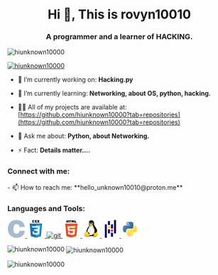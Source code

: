 <h1 align="center">Hi 👋, This is rovyn10010</h1>
<h3 align="center">A programmer and a learner of HACKING.</h3>

<p align="left"> <img src="https://komarev.com/ghpvc/?username=hiunknown10000&label=Profile%20views&color=0e75b6&style=flat" alt="hiunknown10000" /> </p>

<p align="left"> <a href="https://github.com/ryo-ma/github-profile-trophy"><img src="https://github-profile-trophy.vercel.app/?username=hiunknown10000" alt="hiunknown10000" /></a> </p>

- 🔭 I’m currently working on:  **Hacking.py**

- 🌱 I’m currently learning: **Networking, about OS, python, hacking.**

- 👨‍💻 All of my projects are available at: [https://github.com/hiunknown10000?tab=repositories](https://github.com/hiunknown10000?tab=repositories)

- 💬 Ask me about: **Python, about Networking.**

- ⚡ Fact:  **Details matter....**
  
<h3 align="left">Connect with me:</h3>
- 📫 How to reach me: **hello_unknown10010@proton.me**


<p align="left">
</p>

<h3 align="left">Languages and Tools:</h3>
<p align="left"> <a href="https://www.cprogramming.com/" target="_blank" rel="noreferrer"> <img src="https://raw.githubusercontent.com/devicons/devicon/master/icons/c/c-original.svg" alt="c" width="40" height="40"/> </a> <a href="https://www.w3schools.com/css/" target="_blank" rel="noreferrer"> <img src="https://raw.githubusercontent.com/devicons/devicon/master/icons/css3/css3-original-wordmark.svg" alt="css3" width="40" height="40"/> </a> <a href="https://git-scm.com/" target="_blank" rel="noreferrer"> <img src="https://www.vectorlogo.zone/logos/git-scm/git-scm-icon.svg" alt="git" width="40" height="40"/> </a> <a href="https://www.w3.org/html/" target="_blank" rel="noreferrer"> <img src="https://raw.githubusercontent.com/devicons/devicon/master/icons/html5/html5-original-wordmark.svg" alt="html5" width="40" height="40"/> </a> <a href="https://www.linux.org/" target="_blank" rel="noreferrer"> <img src="https://raw.githubusercontent.com/devicons/devicon/master/icons/linux/linux-original.svg" alt="linux" width="40" height="40"/> </a> <a href="https://pandas.pydata.org/" target="_blank" rel="noreferrer"> <img src="https://raw.githubusercontent.com/devicons/devicon/2ae2a900d2f041da66e950e4d48052658d850630/icons/pandas/pandas-original.svg" alt="pandas" width="40" height="40"/> </a> <a href="https://www.python.org" target="_blank" rel="noreferrer"> <img src="https://raw.githubusercontent.com/devicons/devicon/master/icons/python/python-original.svg" alt="python" width="40" height="40"/> </a> </p>

<p><img align="left" src="https://github-readme-stats.vercel.app/api/top-langs?username=hiunknown10000&show_icons=true&locale=en&layout=compact" alt="hiunknown10000" /></p>

<p>&nbsp;<img align="center" src="https://github-readme-stats.vercel.app/api?username=hiunknown10000&show_icons=true&locale=en" alt="hiunknown10000" /></p>

<p><img align="center" src="https://github-readme-streak-stats.herokuapp.com/?user=hiunknown10000&" alt="hiunknown10000" /></p>


<!---
hiunknown10000/hiunknown10000 is a ✨ special ✨ repository because its `README.md` (this file) appears on your GitHub profile.
You can click the Preview link to take a look at your changes.
--->
